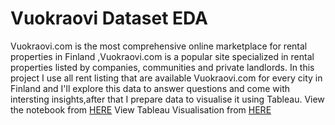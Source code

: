 # Vuokraovi Dataset EDA

Vuokraovi.com is the most comprehensive online marketplace for rental properties in Finland ,Vuokraovi.com is a popular site specialized in rental properties listed by companies, communities and private landlords.
In this project I use all rent listing that are available Vuokraovi.com for every city in Finland and I'll explore this data to answer questions and come with intersting insights,after that I prepare data to visualise it using Tableau.
View the notebook from [HERE](https://deepnote.com/viewer/github/omarov10001/Portfolio/blob/main/Vuokraovi/Vuokraovi.ipynb)
View Tableau Visualisation from [HERE](https://public.tableau.com/app/profile/omar.banat/viz/VuokraoviEDA/Dashboard1)
